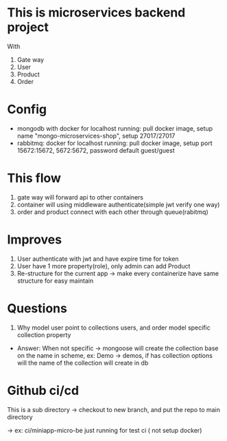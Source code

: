 # This is microservices backend project

With

1. Gate way
2. User
3. Product
4. Order

# Config

- mongodb with docker for localhost running: pull docker image, setup name "mongo-microservices-shop", setup 27017/27017
- rabbitmq: docker for localhost running: pull docker image, setup port 15672:15672, 5672:5672, password default guest/guest

# This flow

1. gate way will forward api to other containers
2. container will using middleware authenticate(simple jwt verify one way)
3. order and product connect with each other through queue(rabitmq)

# Improves

1. User authenticate with jwt and have expire time for token
2. User have 1 more property(role), only admin can add Product
3. Re-structure for the current app -> make every containerize have same structure for easy maintain

# Questions

1. Why model user point to collections users, and order model specific collection property

- Answer: When not specific -> mongoose will create the collection base on the name in scheme, ex: Demo -> demos, if has collection options will the name of the collection will create in db

# Github ci/cd

This is a sub directory -> checkout to new branch, and put the repo to main directory

-> ex: ci/miniapp-micro-be
just running for test ci ( not setup docker)
